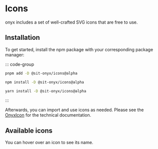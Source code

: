 # Icons

onyx includes a set of well-crafted SVG icons that are free to use.

## Installation

To get started, install the npm package with your corresponding package manager:

::: code-group

```sh [pnpm]
pnpm add -D @sit-onyx/icons@alpha
```

```sh [npm]
npm install -D @sit-onyx/icons@alpha
```

```sh [yarn]
yarn install -D @sit-onyx/icons@alpha
```

:::

Afterwards, you can import and use icons as needed. Please see the [OnyxIcon](/development/OnyxIcon) for the technical documentation.

## Available icons

You can hover over an icon to see its name.

<script lang="ts" setup>
import OnyxIconLibrary from "../.vitepress/components/OnyxIconLibrary.vue"
</script>

<OnyxIconLibrary />

